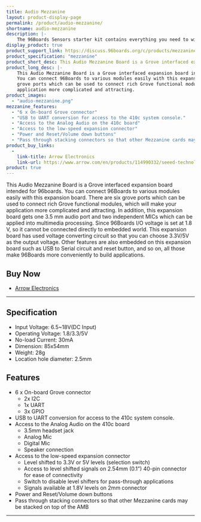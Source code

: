 ```yaml
---
title: Audio Mezzanine
layout: product-display-page
permalink: /product/audio-mezzanine/
shortname: audio-mezzanine
description: |-
    The 96Boards Sensors starter kit contains everything you need to wire up sensors and devices to a 96Boards single board computer. It contains the 96Boards Sensors mezzanine board with a selection of Grove modules that you can use to start experimenting and prototyping with the 96Boards platform.
display_product: true
product_support_link: https://discuss.96boards.org/c/products/mezzanine
product_specification: "mezzanine"
product_short_desc: This Audio Mezzanine Board is a Grove interfaced expansion board intended for 96boards.
product_long_desc: |-
    This Audio Mezzanine Board is a Grove interfaced expansion board intended for 96boards.
    You can connect 96Boards to various modules easily with this expansion board. There are six
    grove ports which can be used to connect rich Grove functional modules, which will make your
    application more complicated and attracting.
product_images:
  - "audio-mezzanine.png"
mezzanine_features:
  - "6 x On-board Grove connector"
  - "USB to UART conversion for access to the 410c system console."
  - "Access to the Analog Audio on the 410c board"
  - "Access to the low-speed expansion connector"
  - "Power and Reset/Volume down buttons"
  - "Pass through stacking connectors so that other Mezzanine cards may be stacked on top of the AMB"
product_buy_links:
  -
    link-title: Arrow Electronics
    link-url: https://www.arrow.com/en/products/114990332/seeed-technology-limited
product: true
---
```

This Audio Mezzanine Board is a Grove interfaced expansion board intended for 96boards.
You can connect 96Boards to various modules easily with this expansion board. There are six
grove ports which can be used to connect rich Grove functional modules, which will make your
application more complicated and attracting. In addition, this expansion board gets one 3.5 mm
audio port and two independent MICs which can be applied into multimedia processing. Since
96Boards I/O voltage is set at 1.8 V, so it cannot be connected directly to embedded world. This
expansion board has used voltage converting circuit so that you can choose 3.3V/5V as the
output voltage. Other features are also embedded on this expansion board such as USB to
Serial circuit and reset button, and so on, all those make 96Boards more conveniently to build
applications.

## Buy Now

- [Arrow Electronics](https://www.arrow.com/en/products/114990332/seeed-technology-limited)

***

## Specification

- Input Voltage: 6.5~18V(DC Input)
- Operating Voltage: 1.8/3.3/5V
- No-load Current: 30mA
- Dimension: 85x54mm
- Weight: 28g
- Location hole diameter: 2.5mm

## Features

- 6 x On-board Grove connector
   - 2x I2C
   - 1x UART
   - 3x GPIO
- USB to UART conversion for access to the 410c system console.
- Access to the Analog Audio on the 410c board
   - 3.5mm headset jack
   - Analog Mic
   - Digital Mic
   - Speaker connection
- Access to the low-speed expansion connector
   - Level shifted to 3.3V or 5V levels (selection switch)
   - Access to level shifted signals on 2.54mm (0.1”) 40-pin connector for ease of connectivity
   - Switch to disable level shifters for pass-through applications
   - Signals available at 1.8V levels on 2mm connector
- Power and Reset/Volume down buttons
- Pass through stacking connectors so that other Mezzanine cards may be stacked on top of the AMB

***
